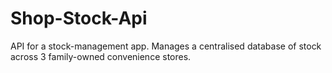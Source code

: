 # Shop-Stock-Api
API for a stock-management app. Manages a centralised database of stock across 3 family-owned convenience stores.
